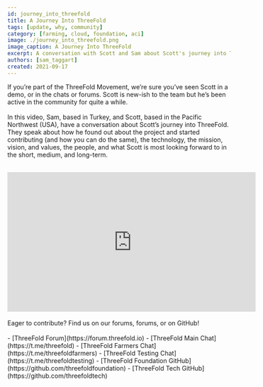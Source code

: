```yaml
---
id: journey_into_threefold
title: A Journey Into ThreeFold
tags: [update, why, community]
category: [farming, cloud, foundation, aci]
image: ./journey_into_threefold.png
image_caption: A Journey Into ThreeFold
excerpt: A conversation with Scott and Sam about Scott's journey into ThreeFold, the tech, the people, and more.
authors: [sam_taggart]
created: 2021-09-17
---
```


If you’re part of the ThreeFold Movement, we’re sure you’ve seen Scott in a demo, or in the chats or forums. Scott is new-ish to the team but he’s been active in the community for quite a while. 
<br/>
<br/>
In this video, Sam, based in Turkey, and Scott, based in the Pacific Northwest (USA), have a conversation about Scott’s journey into ThreeFold. They speak about how he found out about the project and started contributing (and how you can do the same), the technology, the mission, vision, and values, the people, and what Scott is most looking forward to in the short, medium, and long-term.
<br/>
<br/>
<iframe width="560" height="315" src="https://www.youtube.com/embed/eXpXtHRSji0" title="YouTube video player" frameborder="0" allow="accelerometer; autoplay; clipboard-write; encrypted-media; gyroscope; picture-in-picture" allowfullscreen></iframe>
<br/>
<br/>
Eager to contribute? Find us on our forums, forums, or on GitHub!
<br/>
<br/>
- [ThreeFold Forum](https://forum.threefold.io)
- [ThreeFold Main Chat](https://t.me/threefold)
- [ThreeFold Farmers Chat](https://t.me/threefoldfarmers)
- [ThreeFold Testing Chat](https://t.me/threefoldtesting)
- [ThreeFold Foundation GitHub](https://github.com/threefoldfoundation)
- [ThreeFold Tech GitHub](https://github.com/threefoldtech)

